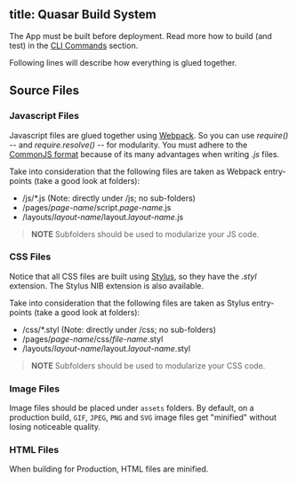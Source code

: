 title: Quasar Build System
---
The App must be built before deployment. Read more how to build (and test) in the [CLI Commands](/guide/cli-commands.html#Build_App) section.

Following lines will describe how everything is glued together.

## Source Files

### Javascript Files
Javascript files are glued together using <a href="http://webpack.github.io/docs/" target="_blank">Webpack</a>. So you can use *require()* -- and *require.resolve()* -- for modularity. You must adhere to the [CommonJS format](/guide/commonjs-format.html) because of its many advantages when writing *.js* files.

Take into consideration that the following files are taken as Webpack entry-points (take a good look at folders):
* /js/*.js (Note: directly under /js; no sub-folders)
* /pages/*page-name*/script.*page-name*.js
* /layouts/*layout-name*/layout.*layout-name*.js

> **NOTE**
> Subfolders should be used to modularize your JS code.

### CSS Files
Notice that all CSS files are built using <a href="https://learnboost.github.io/stylus/" target="_blank">Stylus</a>, so they have the *.styl* extension. The Stylus NIB extension is also available.

Take into consideration that the following files are taken as Stylus entry-points (take a good look at folders):
* /css/*.styl (Note: directly under /css; no sub-folders)
* /pages/*page-name*/css/*file-name*.styl
* /layouts/*layout-name*/layout.*layout-name*.styl

> **NOTE**
> Subfolders should be used to modularize your CSS code.

### Image Files
Image files should be placed under `assets` folders. By default, on a production build, `GIF`, `JPEG`, `PNG` and `SVG` image files get "minified" without losing noticeable quality.

### HTML Files
When building for Production, HTML files are minified.
